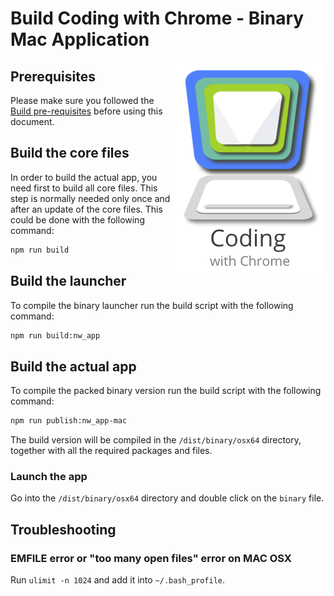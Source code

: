 Build Coding with Chrome - Binary Mac Application
==================================================

<img src="../static_files/images/cwc_logo.png" align="right">

Prerequisites
--------------

Please make sure you followed the [Build pre-requisites](../BUILD.md) before
using this document.

Build the core files
---------------------

In order to build the actual app, you need first to build all core files.
This step is normally needed only once and after an update of the core files.
This could be done with the following command:

```bash
npm run build
```

Build the launcher
-------------------

To compile the binary launcher run the build script with the following command:

```bash
npm run build:nw_app
```

Build the actual app
---------------------

To compile the packed binary version run the build script with the following
command:

```bash
npm run publish:nw_app-mac
```

The build version will be compiled in the `/dist/binary/osx64` directory,
together with all the required packages and files.

### Launch the app

Go into the `/dist/binary/osx64` directory and double click on the `binary`
file.

Troubleshooting
----------------

### EMFILE error or "too many open files" error on MAC OSX

Run `ulimit -n 1024` and add it into `~/.bash_profile`.
